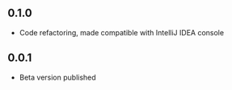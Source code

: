 ## 0.1.0

* Code refactoring, made compatible with IntelliJ IDEA console

## 0.0.1

* Beta version published

